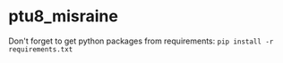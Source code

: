 # ptu8_misraine

Don't forget to get python packages from requirements:
`pip install -r requirements.txt`
